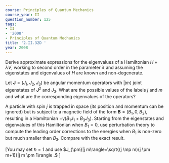 ```yaml
---
course: Principles of Quantum Mechanics
course_year: II
question_number: 125
tags:
- II
- '2008'
- Principles of Quantum Mechanics
title: '2.II.32D '
year: 2008
---
```



Derive approximate expressions for the eigenvalues of a Hamiltonian $H+\lambda V$, working to second order in the parameter $\lambda$ and assuming the eigenstates and eigenvalues of $H$ are known and non-degenerate.

Let $\mathbf{J}=\left(J_{1}, J_{2}, J_{3}\right)$ be angular momentum operators with $|j m\rangle$ joint eigenstates of $\mathbf{J}^{2}$ and $J_{3}$. What are the possible values of the labels $j$ and $m$ and what are the corresponding eigenvalues of the operators?

A particle with spin $j$ is trapped in space (its position and momentum can be ignored) but is subject to a magnetic field of the form $\mathbf{B}=\left(B_{1}, 0, B_{3}\right)$, resulting in a Hamiltonian $-\gamma\left(B_{1} J_{1}+B_{3} J_{3}\right)$. Starting from the eigenstates and eigenvalues of this Hamiltonian when $B_{1}=0$, use perturbation theory to compute the leading order corrections to the energies when $B_{1}$ is non-zero but much smaller than $B_{3}$. Compare with the exact result.

[You may set $\hbar=1$ and use $J_{\pm}|j m\rangle=\sqrt{(j \mp m)(j \pm m+1)}|j m \pm 1\rangle .$ ]